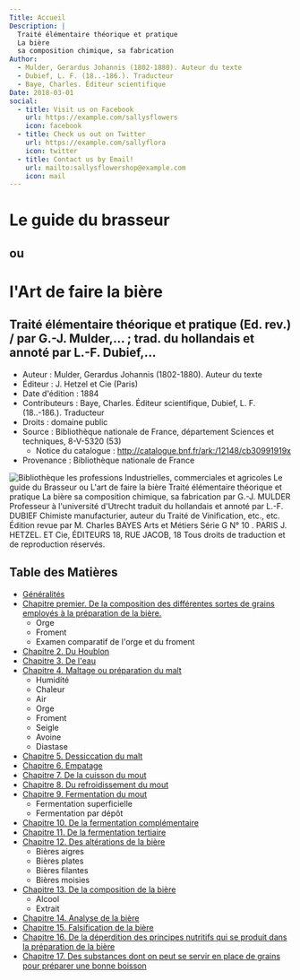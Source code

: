 ```yaml
---
Title: Accueil
Description: |
  Traité élémentaire théorique et pratique
  La bière
  sa composition chimique, sa fabrication
Author:
  - Mulder, Gerardus Johannis (1802-1880). Auteur du texte
  - Dubief, L. F. (18..-186.). Traducteur
  - Baye, Charles. Éditeur scientifique
Date: 2018-03-01
social:
  - title: Visit us on Facebook
    url: https://example.com/sallysflowers
    icon: facebook
  - title: Check us out on Twitter
    url: https://example.com/sallyflora
    icon: twitter
  - title: Contact us by Email!
    url: mailto:sallysflowershop@example.com
    icon: mail
---
```

# Le guide du brasseur
## ou
# l'Art de faire la bière 

## Traité élémentaire théorique et pratique (Ed. rev.) / par G.-J. Mulder,... ; trad. du hollandais et annoté par L.-F. Dubief,...

- Auteur : Mulder, Gerardus Johannis (1802-1880). Auteur du texte
- Éditeur : J. Hetzel et Cie (Paris)
- Date d'édition : 1884
- Contributeurs : Baye, Charles. Éditeur scientifique, Dubief, L. F. (18..-186.). Traducteur
- Droits : domaine public
- Source : Bibliothèque nationale de France, département Sciences et techniques, 8-V-5320 (53)
  - Notice du catalogue : http://catalogue.bnf.fr/ark:/12148/cb30991919x
- Provenance : Bibliothèque nationale de France

![Bibliothèque les professions
Industrielles, commerciales et agricoles
Le guide du
Brasseur
ou
L'art de faire la bière
Traité élémentaire théorique et pratique
La bière
sa composition chimique, sa fabrication
par G.-J. MULDER
Professeur à l'université d'Utrecht
traduit du hollandais et annoté
par L.-F. DUBIEF
Chimiste manufacturier, auteur du Traité de Vinification, etc., etc.
Édition revue par M. Charles BAYES
Arts et Métiers       Série G N° 10 .
PARIS J. HETZEL. ET Cie, ÉDITEURS
18, RUE JACOB, 18
Tous droits de traduction et de reproduction réservés.](/images/Guide%20du%20brasseur%20-%20Couverture.png)

## Table des Matières

* [Généralités](Généralités)
* [Chapitre premier. De la composition des différentes sortes de grains employés à la préparation de la bière.](Chap.%201%20-%20De%20la%20composition%20des%20différentes%20sortes%20de%20grains%20employés%20à%20la%20préparation%20de%20la%20bière)
  * Orge 
  * Froment 
  * Examen comparatif de l'orge et du froment
* [Chapitre 2. Du Houblon](Chap.%202%20-%20Du%20houblon)
* [Chapitre 3. De l'eau](Chap.%203%20-%20De%20l%27eau)
* [Chapitre 4. Maltage ou préparation du malt](Chap.%204%20-%20Maltage%20ou%20pr%C3%A9paration%20du%20malt.md)
  * Humidité
  * Chaleur
  * Air
  * Orge
  * Froment
  * Seigle
  * Avoine
  * Diastase
* [Chapitre 5. Dessiccation du malt](Chap.%205%20-%20Dessiccation%20du%20malt.md)
* [Chapitre 6. Empatage](Chap.%206%20-%20Empatage.md)
* [Chapitre 7. De la cuisson du mout](Chap.%207%20-%20De%20la%20cuisson%20du%20mout.md)
* [Chapitre 8. Du refroidissement du mout](Chap.%208%20-%20Du%20refroidissement%20du%20mout.md)
* [Chapitre 9. Fermentation du mout](Chap.%209%20-%20Fermentation%20du%20mout.md)
  * Fermentation superficielle
  * Fermentation par dépôt
* [Chapitre 10. De la fermentation complémentaire](Chap.%2010%20-%20De%20la%20fermentation%20compl%C3%A9mentaire.md)
* [Chapitre 11. De la fermentation tertiaire]()
* [Chapitre 12. Des altérations de la bière]()
  * Bières aigres
  * Bières plates
  * Bières filantes
  * Bières moisies
* [Chapitre 13. De la composition de la bière]()
  * Alcool
  * Extrait
* [Chapitre 14. Analyse de la bière]()
* [Chapitre 15. Falsification de la bière]()
* [Chapitre 16. De la déperdition des principes nutritifs qui se produit dans la préparation de la bière]()
* [Chapitre 17. Des substances dont on peut se servir en place de grains pour préparer une bonne boisson]()


